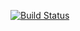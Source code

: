 [![Build Status](https://app.bitrise.io/app/c86ce03aad3a82f3/status.svg?token=tkG2dQLmf95sf56LULsoOw)](https://app.bitrise.io/app/c86ce03aad3a82f3)